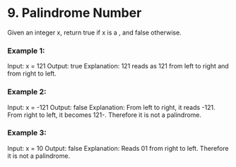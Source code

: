 # 9. Palindrome Number

Given an integer x, return true if x is a , and false otherwise.

### Example 1:
Input: x = 121
Output: true
Explanation: 121 reads as 121 from left to right and from right to left.

### Example 2:
Input: x = -121
Output: false
Explanation: From left to right, it reads -121. From right to left, it becomes 121-. Therefore it is not a palindrome.

### Example 3:
Input: x = 10
Output: false
Explanation: Reads 01 from right to left. Therefore it is not a palindrome.

